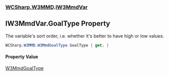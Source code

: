 ### [WCSharp.W3MMD](WCSharp.W3MMD.md 'WCSharp.W3MMD').[IW3MmdVar](WCSharp.W3MMD.IW3MmdVar.md 'WCSharp.W3MMD.IW3MmdVar')

## IW3MmdVar.GoalType Property

The variable's sort order, i.e. whether it's better to have high or low values.

```csharp
WCSharp.W3MMD.W3MmdGoalType GoalType { get; }
```

#### Property Value
[W3MmdGoalType](WCSharp.W3MMD.W3MmdGoalType.md 'WCSharp.W3MMD.W3MmdGoalType')